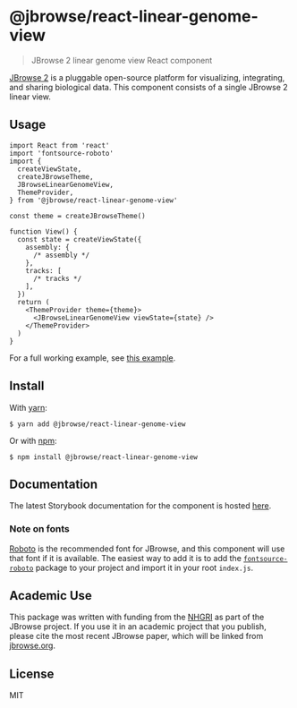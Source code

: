 # @jbrowse/react-linear-genome-view

> JBrowse 2 linear genome view React component

[JBrowse 2](https://jbrowse.org/jb2/) is a pluggable open-source platform for
visualizing, integrating, and sharing biological data. This component consists of a single
JBrowse 2 linear view.

## Usage

```tsx
import React from 'react'
import 'fontsource-roboto'
import {
  createViewState,
  createJBrowseTheme,
  JBrowseLinearGenomeView,
  ThemeProvider,
} from '@jbrowse/react-linear-genome-view'

const theme = createJBrowseTheme()

function View() {
  const state = createViewState({
    assembly: {
      /* assembly */
    },
    tracks: [
      /* tracks */
    ],
  })
  return (
    <ThemeProvider theme={theme}>
      <JBrowseLinearGenomeView viewState={state} />
    </ThemeProvider>
  )
}
```

For a full working example, see [this example](docs/example.md).

## Install

With [yarn](https://yarnpkg.com/):

```
$ yarn add @jbrowse/react-linear-genome-view
```

Or with [npm](https://npmjs.org/):

```
$ npm install @jbrowse/react-linear-genome-view
```

## Documentation

The latest Storybook documentation for the component is hosted [here](https://jbrowse.org/storybook/lgv/main).

### Note on fonts

[Roboto](https://fonts.google.com/specimen/Roboto) is the recommended font for
JBrowse, and this component will use that font if it is available. The easiest
way to add it is to add the
[`fontsource-roboto`](https://www.npmjs.com/package/fontsource-roboto) package
to your project and import it in your root `index.js`.

## Academic Use

This package was written with funding from the [NHGRI](https://genome.gov/) as
part of the JBrowse project. If you use it in an academic project that you
publish, please cite the most recent JBrowse paper, which will be linked from
[jbrowse.org](https://jbrowse.org/).

## License

MIT
